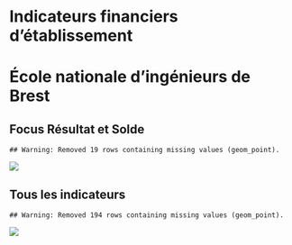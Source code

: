 Indicateurs financiers d’établissement
================

# École nationale d’ingénieurs de Brest

## Focus Résultat et Solde

    ## Warning: Removed 19 rows containing missing values (geom_point).

![](/home/julien/repo/cpesr/RFC/Finances/Etablissements/école_nationale_d_ingénieurs_de_brest_files/figure-gfm/etab.focus-1.png)<!-- -->

## Tous les indicateurs

    ## Warning: Removed 194 rows containing missing values (geom_point).

![](/home/julien/repo/cpesr/RFC/Finances/Etablissements/école_nationale_d_ingénieurs_de_brest_files/figure-gfm/etab-1.png)<!-- -->
